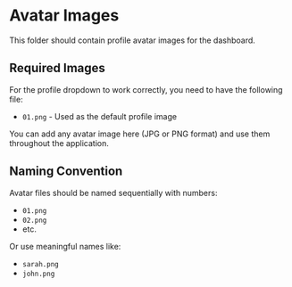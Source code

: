 # Avatar Images

This folder should contain profile avatar images for the dashboard.

## Required Images

For the profile dropdown to work correctly, you need to have the following file:

- `01.png` - Used as the default profile image

You can add any avatar image here (JPG or PNG format) and use them throughout the application.

## Naming Convention

Avatar files should be named sequentially with numbers:

- `01.png`
- `02.png`
- etc.

Or use meaningful names like:

- `sarah.png`
- `john.png`
